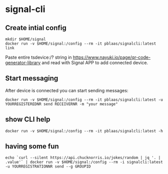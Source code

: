 # signal-cli


## Create intial config
```
mkdir $HOME/signal
docker run -v $HOME/signal:/config --rm -it pblaas/signalcli:latest link
```

Paste entire tsdevice:/? string in https://www.nayuki.io/page/qr-code-generator-library and read with Signal APP to add connected device.

## Start messaging
After device is connected you can start sending messages:
```
docker run -v $HOME/signal:/config --rm -it pblaas/signalcli:latest -u YOURREGISTEREDNR send RECEIVERNR -m "your message"
```

## show CLI help
```
docker run -v $HOME/signal:/config --rm -it pblaas/signalcli:latest -h
```

## having some fun
```
echo `curl --silent https://api.chucknorris.io/jokes/random | jq '. | .value'` | docker run -v $HOME/signal:/config --rm -i signalcli:latest -u YOURREGISTRATIONNR send --g GROUPID
```
